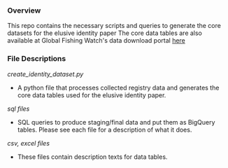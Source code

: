 ### Overview
This repo contains the necessary scripts and queries to generate the core datasets for the elusive identity paper
The core data tables are also available at Global Fishing Watch's data download portal [here](https://globalfishingwatch.org/data-download/datasets/public-vessel-identity:v20230118)

### File Descriptions

*create_identity_dataset.py*
- A python file that processes collected registry data and generates the core data tables used for the elusive identity paper.

*sql files*
- SQL queries to produce staging/final data and put them as BigQuery tables. Please see each file for a description of what it does.

*csv, excel files*
- These files contain description texts for data tables.